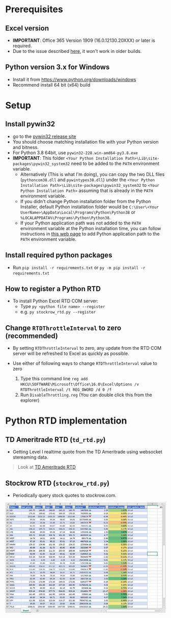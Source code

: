 # Prerequisites

## Excel version

* __IMPORTANT__: Office 365 Version 1909 (16.0.12130.20XXX) or later is required.
* Due to the issue described [here](https://mail.python.org/pipermail/python-win32/2012-April/012207.html), it won't work in older builds.

## Python version 3.x for Windows

* Install it from https://www.python.org/downloads/windows
* Recommend install 64 bit (x64) build

# Setup

## Install pywin32

* go to the [pywin32 release site](https://github.com/mhammond/pywin32/releases)
* You should choose matching installation file with your Python version and bitness.
* For Python 3.8 64bit, use `pywin32-228.win-amd64-py3.8.exe`
* __IMPORTANT__: This folder  `<Your Python Installation Path>\Lib\site-packages\pywin32_system32` need to be added to the `PATH` environment variable.
    * Alternatively (This is what I'm doing), you can copy the two DLL files (`pythoncom38.dll` and `pywintypes38.dll`) under the `<Your Python Installation Path>\Lib\site-packages\pywin32_system32` to `<Your Python Installation Path>` assuming that is already in the `PATH` environment variable.
    * If you didn't change Python installation folder from the Python Installer, default Python installation folder would be `C:\User\<Your UserName>\AppData\Local\Programs\Python\Python38` or `%LOCALAPPDATA%\Programs\Python\Python38`.
    * If your Python application path was not added to the `PATH` environment variable at the Python installation time, you can follow instructions in [this web page](https://datatofish.com/add-python-to-windows-path/) to add Python application path to the `PATH` environment variable.

## Install required python packages

* Run `pip install -r requirements.txt` or `py -m pip install -r requirements.txt`

## How to register a Python RTD

* To install Python Excel RTD COM server:
    * Type `py <python file name> --register`
    * e.g. `py stockrow_rtd.py --register`

## Change `RTDThrottleInterval` to zero (recommended)

* By setting `RTDThrottleInterval` to zero, any update from the RTD COM server will be refreshed to Excel as quickly as possible.

* Use either of following ways to change `RTDThrottleInterval` value to zero
  1. Type this command line `reg add HKCU\SOFTWARE\Microsoft\Office\16.0\Excel\Options /v RTDThrottleInterval /t REG_DWORD /d 0 /f`
  2. Run `DisableThrottling.reg` (You can double click this from the explorer)

# Python RTD implementation

## TD Ameritrade RTD (`td_rtd.py`)

* Getting Level I realtime quote from the TD Ameritrade using websocket stereaming data.

> Look at [TD Ameritrade RTD](https://github.com/chaelim/ExcelRTD/blob/master/python/TDAmeritrade_RTD.md)

## Stockrow RTD (`stockrow_rtd.py`)

* Periodically query stock quotes to stockrow.com.

![](demo/stockrow_rtd_demo1.gif)
